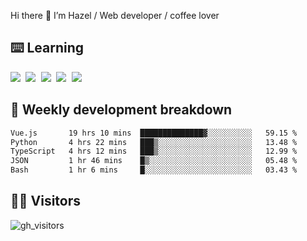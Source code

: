 
Hi there 👋 I’m Hazel / Web developer / coffee lover

## ⌨️ Learning

<samp>
 <a href="https://github.com/vuejs/core"><img src="https://api.iconify.design/logos:vue.svg" /></a>
  <a href="https://github.com/vuejs/core"><img src="https://api.iconify.design/logos:react.svg" /></a>
  <a href="https://github.com/vitejs/vite"><img src="https://api.iconify.design/logos:vitejs.svg" /></a>
  <a href="https://github.com/microsoft/TypeScript"><img src="https://api.iconify.design/logos:typescript-icon.svg" /></a> 
  <a href="https://github.com/unocss/unocss"><img src="https://api.iconify.design/logos:unocss.svg" /></a>
  

</samp>


## 🦀 Weekly development breakdown

<!--START_SECTION:waka-->

```txt
Vue.js       19 hrs 10 mins  ██████████████▓░░░░░░░░░░   59.15 %
Python       4 hrs 22 mins   ███▒░░░░░░░░░░░░░░░░░░░░░   13.48 %
TypeScript   4 hrs 12 mins   ███▒░░░░░░░░░░░░░░░░░░░░░   12.99 %
JSON         1 hr 46 mins    █▒░░░░░░░░░░░░░░░░░░░░░░░   05.48 %
Bash         1 hr 6 mins     █░░░░░░░░░░░░░░░░░░░░░░░░   03.43 %
```

<!--END_SECTION:waka-->
## 👬🏻 Visitors

![gh_visitors](https://profile-counter.glitch.me/Hazel-Lin/count.svg)

